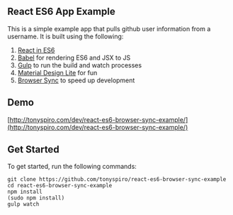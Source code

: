 React ES6 App Example
----
This is a simple example app that pulls github user information from a username.  It is built using the following:

1. [React in ES6](https://github.com/facebook/react)
2. [Babel](https://github.com/babel/babel) for rendering ES6 and JSX to JS
3. [Gulp](https://github.com/gulpjs/gulp) to run the build and watch processes
4. [Material Design Lite](https://github.com/google/material-design-lite) for fun
5. [Browser Sync](https://github.com/BrowserSync/browser-sync) to speed up development

Demo
----
[http://tonyspiro.com/dev/react-es6-browser-sync-example/](http://tonyspiro.com/dev/react-es6-browser-sync-example/)

Get Started
----
To get started, run the following commands:
```
git clone https://github.com/tonyspiro/react-es6-browser-sync-example
cd react-es6-browser-sync-example
npm install
(sudo npm install)
gulp watch
```
